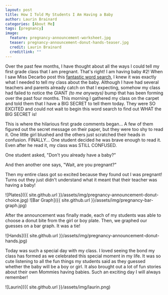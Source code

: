 ```yaml
---
layout: post
title: How I Told My Students I Am Having a Baby
author: Laurin Brainard
categories: [About Me]
tags: [pregnancy]
image:
  feature: pregnancy-announcement-worksheet.jpg
  teaser: pregnancy-announcement-donut-hands-teaser.jpg
  credit: Laurin Brainard
  creditlink: ""
---
```

Over the past few months, I have thought about all the ways I could tell my first grade class that I am pregnant. That's right! I am having baby #2! When I saw Miss Decarbo post this [fantastic word search](https://www.teacherspayteachers.com/Product/Pregnancy-Printables-Pack-2180327), I knew it was exactly what I needed to tell my class about the baby. Although I have had several teachers and parents already catch on that I expecting, somehow my class had failed to notice the GIANT *(to me anyways)* bump that has been forming over the past four months. This morning I gathered my class on the carpet and told them that I have a BIG SECRET to tell them today. They were SO EXCITED and could not wait to begin this word search to find out WHAT the BIG SECRET is! 

This is where the hilarious first grade comments began... A few of them figured out the secret message on their paper, but they were too shy to read it. One little girl blushed and the others just scratched their heads in confusion. FINALLY... One student decided he was brave enough to read it. Even after he read it, my class was STILL CONFUSED. 

One student asked, "Don't you already have a baby?" 

And then another one says, "Wait, are you pregnant?"

Then my entire class got so excited because they found out I was pregnant! Turns out they just didn't understand what it meant that their teacher was having a baby! 

![Plates]({{ site.github.url }}/assets/img/pregnancy-announcement-donut-choice.jpg)
![Bar Graph]({{ site.github.url }}/assets/img/pregnancy-bar-graph.jpg)

After the announcement was finally made, each of my students was able to choose a donut bite from the girl or boy plate. Then, we graphed our guesses on a bar graph. It was a tie!

![Hands]({{ site.github.url }}/assets/img/pregnancy-announcement-donut-hands.jpg)

Today was such a special day with my class. I loved seeing the bond my class has formed as we celebrated this special moment in my life. It was so cute listening to all the fun things my students said as they guessed whether the baby will be a boy or girl. It also brought out a lot of fun stories about their own Mommies having babies. Such an exciting day I will always remember!

![Laurin]({{ site.github.url }}/assets/img/laurin.png)